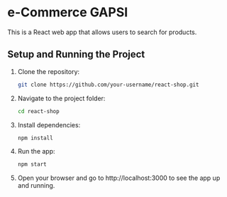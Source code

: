 # e-Commerce GAPSI

This is a React web app that allows users to search for products.


## Setup and Running the Project

1. Clone the repository:
   ```bash
   git clone https://github.com/your-username/react-shop.git
   
2. Navigate to the project folder:
   ```bash
   cd react-shop

3. Install dependencies:
   ```bash
   npm install

4. Run the app:
   ```bash
   npm start

5. Open your browser and go to http://localhost:3000 to see the app up and running.
